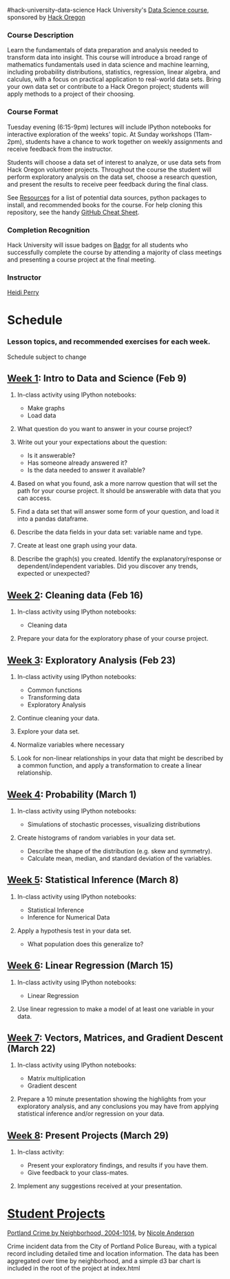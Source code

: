 #hack-university-data-science
Hack University's [Data Science course](http://www.hackoregon.org/database-cohort), sponsored by [Hack Oregon](http://hackoregon.org)


### Course Description
Learn the fundamentals of data preparation and analysis needed to transform data into insight. This course will introduce a broad range of mathematics fundamentals used in data science and machine learning, including probability distributions, statistics, regression, linear algebra, and calculus, with a focus on practical application to real-world data sets. Bring your own data set or contribute to a Hack Oregon project; students will apply methods to a project of their choosing.


### Course Format

Tuesday evening (6:15-9pm) lectures will include IPython notebooks for interactive exploration of the weeks' topic. At Sunday workshops (11am-2pm), students have a chance to work together on weekly assignments and receive feedback from the instructor.

Students will choose a data set of interest to analyze, or use data sets from Hack Oregon volunteer projects. Throughout the course the student will perform exploratory analysis on the data set, choose a research question, and present the results to receive peer feedback during the final class.

See [Resources](https://github.com/hackoregon/hack-university-data-science/tree/master/Resources) for a list of potential data sources, python packages to install, and recommended books for the course. For help cloning this repository, see the handy [GitHub Cheat Sheet](https://training.github.com/kit/downloads/github-git-cheat-sheet.pdf).


### Completion Recognition

Hack University will issue badges on [Badgr](http://info.badgr.io/) for all students who successfully complete the course by attending a majority of class meetings and presenting a course project at the final meeting. 


### Instructor
[Heidi Perry](www.linkedin.com/in/heidiperryphd)


# Schedule
### Lesson topics, and recommended exercises for each week.
Schedule subject to change



## [Week 1](Lessons/1_IntroDataAndScience): Intro to Data and Science (Feb 9)

1. In-class activity using IPython notebooks:
    * Make graphs
    * Load data

1. What question do you want to answer in your course project? 

1. Write out your your expectations about the question:
    * Is it answerable?
    * Has someone already answered it?
    * Is the data needed to answer it available?

1. Based on what you found, ask a more narrow question that will set the path for your course project. It should be answerable with data that you can access.

1. Find a data set that will answer some form of your question, and load it into a pandas dataframe.

1. Describe the data fields in your data set: variable name and type.

1. Create at least one graph using your data. 

1. Describe the graph(s) you created. Identify the explanatory/response or dependent/independent variables. Did you discover any trends, expected or unexpected?


## [Week 2](Lessons/2_CleaningTransformingData): Cleaning data (Feb 16)

1. In-class activity using IPython notebooks:
    * Cleaning data

1. Prepare your data for the exploratory phase of your course project.


## [Week 3](Lessons/3_ExploratoryAnalysis): Exploratory Analysis (Feb 23)

1. In-class activity using IPython notebooks:
    * Common functions
    * Transforming data
    * Exploratory Analysis

1. Continue cleaning your data.

1. Explore your data set. 
    
1. Normalize variables where necessary

1. Look for non-linear relationships in your data that might be described by a common function, and apply a transformation to create a linear relationship.


## [Week 4](Lessons/4_Probability): Probability (March 1)

1. In-class activity using IPython notebooks:
    * Simulations of stochastic processes, visualizing distributions

1. Create histograms of random variables in your data set.
    * Describe the shape of the distribution (e.g. skew and symmetry).
    * Calculate mean, median, and standard deviation of the variables.


## [Week 5](Lessons/5_StatisticalInference): Statistical Inference (March 8)

1. In-class activity using IPython notebooks:
    * Statistical Inference
    * Inference for Numerical Data

1. Apply a hypothesis test in your data set. 
    * What population does this generalize to?


## [Week 6](Lessons/6_LinearRegression): Linear Regression (March 15)

1. In-class activity using IPython notebooks:
    * Linear Regression

1. Use linear regression to make a model of at least one variable in your data.


## [Week 7](Lessons/7_LinearAlgebra): Vectors, Matrices, and Gradient Descent (March 22)

1. In-class activity using IPython notebooks:
    * Matrix multiplication
    * Gradient descent

1. Prepare a 10 minute presentation showing the highlights from your exploratory analysis, and any conclusions you may have from applying statistical inference and/or regression on your data.


## [Week 8](Lessons/8_CourseWrapup): Present Projects (March 29)

1. In-class activity:
    * Present your exploratory findings, and results if you have them.
    * Give feedback to your class-mates.

1. Implement any suggestions received at your presentation.

# [Student Projects](../../Projects)

[Portland Crime by Neighborhood, 2004-1014](../../Projects/2016-winter/nkanderson-pdxcrime), by [Nicole Anderson](https://github.com/nicolekanderson) 

Crime incident data from the City of Portland Police Bureau, with a typical record including detailed time and location information. The data has been aggregated over time by neighborhood, and a simple d3 bar chart is included in the root of the project at index.html

